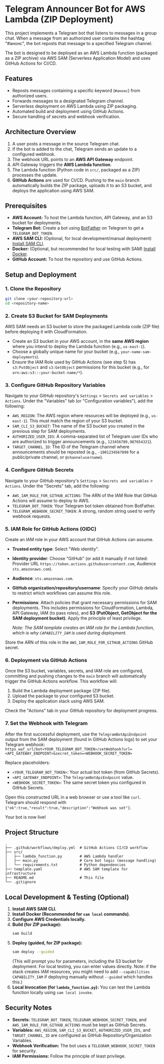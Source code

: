 # Telegram Announcer Bot for AWS Lambda (ZIP Deployment)

This project implements a Telegram bot that listens to messages in a group chat. When a message from an authorized user contains the hashtag "#анонс", the bot reposts that message to a specified Telegram channel.

The bot is designed to be deployed as an AWS Lambda function (packaged as a ZIP archive) via AWS SAM (Serverless Application Model) and uses GitHub Actions for CI/CD.

## Features

*   Reposts messages containing a specific keyword (`#анонс`) from authorized users.
*   Forwards messages to a designated Telegram channel.
*   Serverless deployment on AWS Lambda using ZIP packaging.
*   Automated build and deployment using GitHub Actions.
*   Secure handling of secrets and webhook verification.

## Architecture Overview

1.  A user posts a message in the source Telegram chat.
2.  If the bot is added to the chat, Telegram sends an update to a configured webhook.
3.  The webhook URL points to an **AWS API Gateway** endpoint.
4.  API Gateway triggers the **AWS Lambda function**.
5.  The Lambda function (Python code in `src/`, packaged as a ZIP) processes the update.
6.  **GitHub Actions** are used for CI/CD. Pushing to the `main` branch automatically builds the ZIP package, uploads it to an S3 bucket, and deploys the application using AWS SAM.

## Prerequisites

*   **AWS Account:** To host the Lambda function, API Gateway, and an S3 bucket for deployments.
*   **Telegram Bot:** Create a bot using [BotFather](https://core.telegram.org/bots#botfather) on Telegram to get a `TELEGRAM_BOT_TOKEN`.
*   **AWS SAM CLI:** (Optional, for local development/manual deployment) [Install SAM CLI](https://docs.aws.amazon.com/serverless-application-model/latest/developerguide/serverless-sam-cli-install.html).
*   **Docker:** (Optional, but recommended for local testing with SAM) [Install Docker](https://docs.docker.com/get-docker/).
*   **GitHub Account:** To host the repository and use GitHub Actions.

## Setup and Deployment

### 1. Clone the Repository

```bash
git clone <your-repository-url>
cd <repository-name>
```

### 2. Create S3 Bucket for SAM Deployments

AWS SAM needs an S3 bucket to store the packaged Lambda code (ZIP file) before deploying it with CloudFormation.
*   Create an S3 bucket in your AWS account, in the **same AWS region** where you intend to deploy the Lambda function (e.g., `us-east-1`).
*   Choose a globally unique name for your bucket (e.g., `your-name-sam-deployments`).
*   Ensure the IAM Role used by GitHub Actions (see step 5) has `s3:PutObject` and `s3:GetObject` permissions for this bucket (e.g., for `arn:aws:s3:::your-bucket-name/*`).

### 3. Configure GitHub Repository Variables

Navigate to your GitHub repository's `Settings` > `Secrets and variables` > `Actions`. Under the "Variables" tab (or "Configuration variables"), add the following:

*   `AWS_REGION`: The AWS region where resources will be deployed (e.g., `us-east-1`). This must match the region of your S3 bucket.
*   `SAM_CLI_S3_BUCKET`: The name of the S3 bucket you created in the previous step for SAM deployments.
*   `AUTHORIZED_USER_IDS`: A comma-separated list of Telegram user IDs who are authorized to trigger announcements (e.g., `123456789,987654321`).
*   `TARGET_CHANNEL_ID`: The ID of the Telegram channel where announcements should be reposted (e.g., `-1001234567890` for a public/private channel, or `@channelusername`).

### 4. Configure GitHub Secrets

Navigate to your GitHub repository's `Settings` > `Secrets and variables` > `Actions`. Under the "Secrets" tab, add the following:

*   `AWS_IAM_ROLE_FOR_GITHUB_ACTIONS`: The ARN of the IAM Role that GitHub Actions will assume to deploy to AWS.
*   `TELEGRAM_BOT_TOKEN`: Your Telegram bot token obtained from BotFather.
*   `TELEGRAM_WEBHOOK_SECRET_TOKEN`: A strong, random string used to verify webhook requests.

### 5. IAM Role for GitHub Actions (OIDC)

Create an IAM role in your AWS account that GitHub Actions can assume.
*   **Trusted entity type**: Select "Web identity".
*   **Identity provider**: Choose "GitHub" (or add it manually if not listed: Provider URL `https://token.actions.githubusercontent.com`, Audience `sts.amazonaws.com`).
*   **Audience**: `sts.amazonaws.com`.
*   **GitHub organization/repository/username**: Specify your GitHub details to restrict which workflows can assume this role.
*   **Permissions**: Attach policies that grant necessary permissions for SAM deployments. This includes permissions for CloudFormation, Lambda, API Gateway, IAM (to pass roles), and **S3 (PutObject, GetObject for the SAM deployment bucket)**. Apply the principle of least privilege.

    *Note: The SAM template creates an IAM role for the Lambda function, which is why `CAPABILITY_IAM` is used during deployment.*

Store the ARN of this role in the `AWS_IAM_ROLE_FOR_GITHUB_ACTIONS` GitHub secret.

### 6. Deployment via GitHub Actions

Once the S3 bucket, variables, secrets, and IAM role are configured, committing and pushing changes to the `main` branch will automatically trigger the GitHub Actions workflow. This workflow will:
1.  Build the Lambda deployment package (ZIP file).
2.  Upload the package to your configured S3 bucket.
3.  Deploy the application stack using AWS SAM.

Check the "Actions" tab in your GitHub repository for deployment progress.

### 7. Set the Webhook with Telegram

After the first successful deployment, use the `TelegramBotApiEndpoint` output from the SAM deployment (found in GitHub Actions logs) to set your Telegram webhook:
`https_waf_url/bot<YOUR_TELEGRAM_BOT_TOKEN>/setWebhook?url=<API_GATEWAY_ENDPOINT>&secret_token=<WEBHOOK_SECRET_TOKEN>`

Replace placeholders:
*   `<YOUR_TELEGRAM_BOT_TOKEN>`: Your actual bot token (from GitHub Secrets).
*   `<API_GATEWAY_ENDPOINT>`: The `TelegramBotApiEndpoint` value.
*   `<WEBHOOK_SECRET_TOKEN>`: The same secret token you configured in GitHub Secrets.

Open this constructed URL in a web browser or use a tool like `curl`. Telegram should respond with `{"ok":true,"result":true,"description":"Webhook was set"}`.

Your bot is now live!

## Project Structure

```
.
├── .github/workflows/deploy.yml  # GitHub Actions CI/CD workflow
├── src/
│   ├── lambda_function.py        # AWS Lambda handler
│   ├── main.py                   # Core bot logic (message handling)
│   └── requirements.txt          # Python dependencies
├── template.yaml                 # AWS SAM template for infrastructure
├── README.md                     # This file
└── .gitignore
```

## Local Development & Testing (Optional)

1.  **Install AWS SAM CLI.**
2.  **Install Docker (Recommended for `sam local` commands).**
3.  **Configure AWS Credentials locally.**
4.  **Build (for ZIP package):**
    ```bash
    sam build
    ```
5.  **Deploy (guided, for ZIP package):**
    ```bash
    sam deploy --guided
    ```
    (This will prompt you for parameters, including the S3 bucket for deployment. For local testing, you can enter values directly. Note: if the stack creates IAM resources, you might need to add `--capabilities CAPABILITY_IAM` if deploying manually without `--guided` which handles this.)
6.  **Local Invocation (for `lambda_function.py`):**
    You can test the Lambda function locally using `sam local invoke`.

## Security Notes

*   **Secrets:** `TELEGRAM_BOT_TOKEN`, `TELEGRAM_WEBHOOK_SECRET_TOKEN`, and `AWS_IAM_ROLE_FOR_GITHUB_ACTIONS` must be kept as GitHub Secrets.
*   **Variables:** `AWS_REGION`, `SAM_CLI_S3_BUCKET`, `AUTHORIZED_USER_IDS`, and `TARGET_CHANNEL_ID` are configured as GitHub Repository/Organization Variables.
*   **Webhook Verification:** The bot uses a `TELEGRAM_WEBHOOK_SECRET_TOKEN` for security.
*   **IAM Permissions:** Follow the principle of least privilege.
